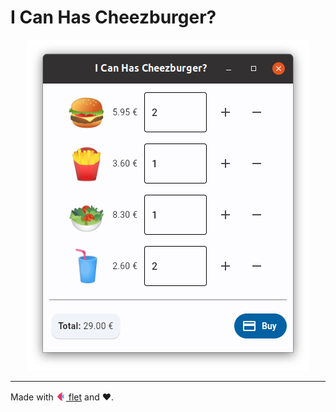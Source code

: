 I Can Has Cheezburger?
================================================================================

<p align="center">
  <img src="images/burger-gui.png">
</p>

-----

Made with <a href="https://flet.dev/"><img height="16px" style="position: relative; top: 2px;" src="images/flet-logo.svg"> flet</a> and ❤️. 